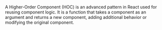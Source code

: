 A Higher-Order Component (HOC) is an advanced pattern in React used for 
reusing component logic. It is a function that takes a component as an 
argument and returns a new component, adding additional behavior or 
modifying the original component.
